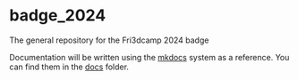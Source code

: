 # badge_2024
The general repository for the Fri3dcamp 2024 badge

Documentation will be written using the [mkdocs](https://www.mkdocs.org/) system as a reference. You can find them in the [docs](docs) folder.